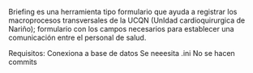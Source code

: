 Briefing es una herramienta tipo formulario que ayuda a registrar los macroprocesos transversales de la UCQN (UnIdad cardioquirurgica de Nariño); formulario con los campos necesarios para establecer una comunicación entre el personal de salud.

Requisitos: 
Conexiona a base de datos 
Se neeesita .ini
No se hacen commits

